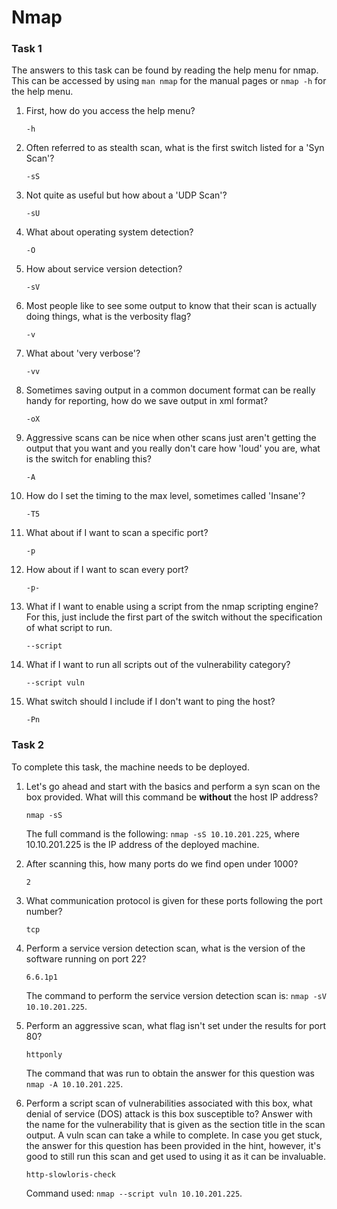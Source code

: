 # Nmap

### Task 1
The answers to this task can be found by reading the help menu for nmap. This can be accessed by using `man nmap` for the manual pages or `nmap -h` for the help menu.

1. First, how do you access the help menu?

   `-h`

2. Often referred to as stealth scan, what is the first switch listed for a 'Syn Scan'?

   `-sS`

3. Not quite as useful but how about a 'UDP Scan'?

   `-sU`

4. What about operating system detection?

   `-O`

5. How about service version detection?

   `-sV`

6. Most people like to see some output to know that their scan is actually doing things, what is the verbosity flag?

   `-v`

7. What about 'very verbose'?

   `-vv`

8. Sometimes saving output in a common document format can be really handy for reporting, how do we save output in xml format?

   `-oX`

9. Aggressive scans can be nice when other scans just aren't getting the output that you want and you really don't care how 'loud' you are, what is the switch for enabling this?

   `-A`

10. How do I set the timing to the max level, sometimes called 'Insane'?

    `-T5`

11. What about if I want to scan a specific port?

    `-p`

12. How about if I want to scan every port?

    `-p-`

13. What if I want to enable using a script from the nmap scripting engine? For this, just include the first part of the switch without the specification of what script to run.

    `--script`

14. What if I want to run all scripts out of the vulnerability category? 

    `--script vuln`

15. What switch should I include if I don't want to ping the host?

    `-Pn`


### Task 2
To complete this task, the machine needs to be deployed.

1. Let's go ahead and start with the basics and perform a syn scan on the box provided. What will this command be **without** the host IP address?

   `nmap -sS`

   The full command is the following: `nmap -sS 10.10.201.225`, where 10.10.201.225 is the IP address of the deployed machine.

2. After scanning this, how many ports do we find open under 1000?

   `2`

3. What communication protocol is given for these ports following the port number?

   `tcp`

4. Perform a service version detection scan, what is the version of the software running on port 22?

   `6.6.1p1`

   The command to perform the service version detection scan is: `nmap -sV 10.10.201.225`.

5. Perform an aggressive scan, what flag isn't set under the results for port 80?

   `httponly`

   The command that was run to obtain the answer for this question was `nmap -A 10.10.201.225`.

6. Perform a script scan of vulnerabilities associated with this box, what denial of service (DOS) attack is this box susceptible to? Answer with the name for the vulnerability that is given as the section title in the scan output. A vuln scan can take a while to complete. In case you get stuck, the answer for this question has been provided in the hint, however, it's good to still run this scan and get used to using it as it can be invaluable. 

   `http-slowloris-check`

   Command used: `nmap --script vuln 10.10.201.225`.
